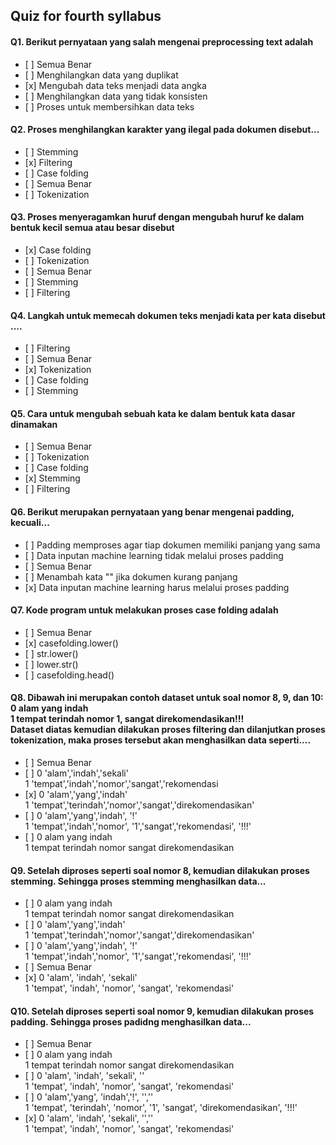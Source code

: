## Quiz for fourth syllabus

#### Q1. Berikut pernyataan yang salah mengenai preprocessing text adalah 

- \[ ] Semua Benar
- \[ ] Menghilangkan data yang duplikat
- \[x] Mengubah data teks menjadi data angka
- \[ ] Menghilangkan data yang tidak konsisten
- \[ ] Proses untuk membersihkan data teks

#### Q2. Proses menghilangkan karakter yang ilegal pada dokumen disebut...

- \[ ] Stemming
- \[x] Filtering
- \[ ] Case folding
- \[ ] Semua Benar
- \[ ] Tokenization

#### Q3. Proses menyeragamkan huruf dengan mengubah huruf ke dalam bentuk kecil semua atau besar disebut

- \[x] Case folding
- \[ ] Tokenization
- \[ ] Semua Benar
- \[ ] Stemming
- \[ ] Filtering

#### Q4. Langkah untuk memecah dokumen teks menjadi kata per kata disebut ....

- \[ ] Filtering
- \[ ] Semua Benar
- \[x] Tokenization
- \[ ] Case folding
- \[ ] Stemming

#### Q5. Cara untuk mengubah sebuah kata ke dalam bentuk kata dasar dinamakan

- \[ ] Semua Benar
- \[ ] Tokenization
- \[ ] Case folding
- \[x] Stemming
- \[ ] Filtering

#### Q6. Berikut merupakan pernyataan yang benar mengenai padding, kecuali...

- \[ ] Padding memproses agar tiap dokumen memiliki panjang yang sama
- \[ ] Data inputan machine learning tidak melalui proses padding
- \[ ] Semua Benar
- \[ ] Menambah kata "" jika dokumen kurang panjang
- \[x] Data inputan machine learning harus melalui proses padding

#### Q7. Kode program untuk melakukan proses case folding adalah

- \[ ] Semua Benar
- \[x] casefolding.lower()
- \[ ] str.lower()
- \[ ] lower.str()
- \[ ] casefolding.head()

#### Q8. Dibawah ini merupakan contoh dataset untuk soal nomor 8, 9, dan 10: <br> 0 alam yang indah <br> 1 tempat terindah nomor 1, sangat direkomendasikan!!! <br> Dataset diatas kemudian dilakukan proses filtering dan dilanjutkan proses tokenization, maka proses tersebut akan menghasilkan data seperti....

- \[ ] Semua Benar
- \[ ] 0 'alam','indah','sekali' <br> 1 'tempat','indah','nomor','sangat','rekomendasi
- \[x] 0 'alam','yang','indah' <br> 1 'tempat','terindah','nomor','sangat','direkomendasikan'
- \[ ] 0 'alam','yang','indah', '!' <br> 1 'tempat','indah','nomor', '1','sangat','rekomendasi', '!!!'
- \[ ] 0 alam yang indah <br> 1 tempat terindah nomor sangat direkomendasikan

#### Q9. Setelah diproses seperti soal nomor 8, kemudian dilakukan proses stemming. Sehingga proses stemming menghasilkan data...

- \[ ] 0 alam yang indah <br> 1 tempat terindah nomor sangat direkomendasikan
- \[ ] 0 'alam','yang','indah' <br> 1 'tempat','terindah','nomor','sangat','direkomendasikan'
- \[ ] 0 'alam','yang','indah', '!' <br> 1 'tempat','indah','nomor', '1','sangat','rekomendasi', '!!!'
- \[ ] Semua Benar
- \[x] 0 'alam', 'indah', 'sekali' <br> 1 'tempat', 'indah', 'nomor', 'sangat', 'rekomendasi'

#### Q10. Setelah diproses seperti soal nomor 9, kemudian dilakukan proses padding. Sehingga proses padidng menghasilkan data...

- \[ ] Semua Benar
- \[ ] 0 alam yang indah <br> 1 tempat terindah nomor sangat direkomendasikan
- \[ ] 0 'alam', 'indah', 'sekali', '' <br> 1 'tempat', 'indah', 'nomor', 'sangat', 'rekomendasi'
- \[ ] 0 'alam','yang', 'indah','!', '','' <br> 1 'tempat', 'terindah', 'nomor', '1', 'sangat', 'direkomendasikan', '!!!'
- \[x] 0 'alam', 'indah', 'sekali', '','' <br> 1 'tempat', 'indah', 'nomor', 'sangat', 'rekomendasi'